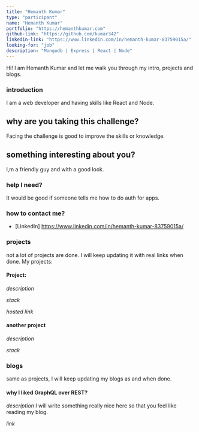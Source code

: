 ```yaml
---
title: "Hemanth Kumar"
type: "participant"
name: "Hemanth Kumar"
portfolio: "https://hemanthkumar.com"
github-link: "https://github.com/kumar342"
linkedin-link: "https://www.linkedin.com/in/hemanth-kumar-83759015a/"
looking-for: "job"
description: "Mongodb | Express | React | Node"
---
```


Hi! I am Hemanth Kumar and let me walk you through my intro, projects and blogs.

### introduction

I am a web developer and having skills like React and Node.

## why are you taking this challenge?

Facing the challenge is good to improve the skills or knowledge.

## something interesting about you?

I,m a friendly guy and with a good look.

### help I need?

It would be good if someone tells me how to do auth for apps.

### how to contact me?

- [LinkedIn] https://www.linkedin.com/in/hemanth-kumar-83759015a/

### projects

not a lot of projects are done. I will keep updating it with real links when done.
My projects:

#### Project:

_description_

_stack_

_hosted link_

#### another project

_description_

_stack_

### blogs

same as projects, I will keep updating my blogs as and when done.

#### why I liked GraphQL over REST?

_description_ I will write something really nice here so that you feel like reading my blog.

_link_

